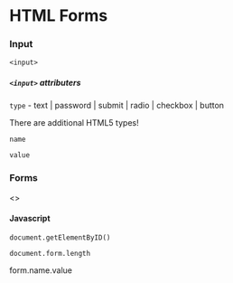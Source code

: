 HTML Forms
==========


### Input

`<input>`

##### `<input>` attributers

`type` - text | password | submit | radio | checkbox | button

There are additional HTML5 types!

`name`

`value`

### Forms

<>


#### Javascript

`document.getElementByID()`

`document.form.length`


form.name.value
